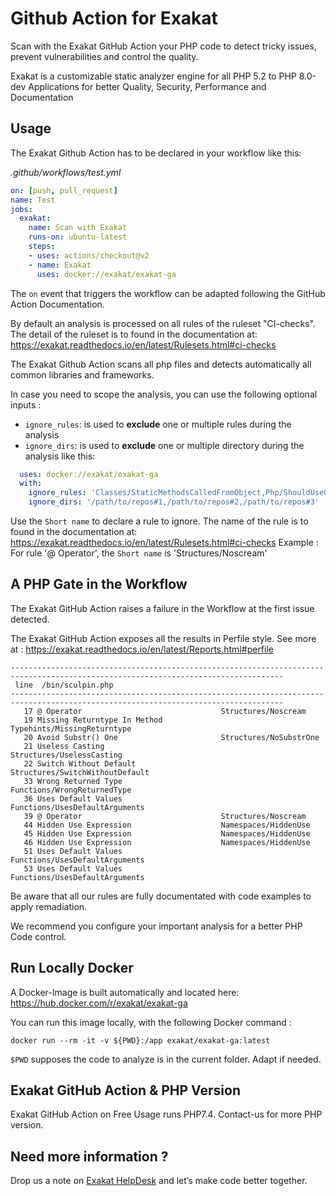 # Github Action for Exakat

Scan with the Exakat GitHub Action your PHP code to detect tricky issues, prevent vulnerabilities and control the quality.

Exakat is a customizable static analyzer engine for all PHP 5.2 to PHP 8.0-dev Applications for better Quality, Security, Performance and Documentation


## Usage
The Exakat Github Action has to be declared in your workflow like this:

_.github/workflows/test.yml_

```yaml
on: [push, pull_request]
name: Test
jobs:
  exakat:
    name: Scan with Exakat
    runs-on: ubuntu-latest
    steps:
    - uses: actions/checkout@v2
    - name: Exakat
      uses: docker://exakat/exakat-ga
```

The `on` event that triggers the workflow can be adapted following the GitHub Action Documentation.

By default an analysis is processed on all rules of the ruleset "CI-checks". The detail of the ruleset is to found in the documentation at: 
https://exakat.readthedocs.io/en/latest/Rulesets.html#ci-checks

The Exakat Github Action scans all php files and detects automatically all common libraries and frameworks.

In case you need to scope the analysis, you can use the following optional inputs : 
- `ignore_rules`: is used to **exclude** one or multiple rules during the analysis
- `ignore_dirs`: is used to **exclude** one or multiple directory during the analysis
like this:


```yaml
  uses: docker://exakat/exakat-ga
  with:
    ignore_rules: 'Classes/StaticMethodsCalledFromObject,Php/ShouldUseCoalesce,Functions/UsesDefaultArguments'
    ignore_dirs: '/path/to/repos#1,/path/to/repos#2,/path/to/repos#3'
```

Use the `Short name` to declare a rule to ignore. The name of the rule is to found in the documentation at: 
https://exakat.readthedocs.io/en/latest/Rulesets.html#ci-checks
Example : For rule '@ Operator', the `Short name` is 'Structures/Noscream'

## A PHP Gate in the Workflow
The Exakat GitHub Action raises a failure in the Workflow at the first issue detected. 

The Exakat GitHub Action exposes all the results in Perfile style.
See more at : https://exakat.readthedocs.io/en/latest/Reports.html#perfile


```
-----------------------------------------------------------------------------------------------------------------------------------
 line  /bin/sculpin.php
-----------------------------------------------------------------------------------------------------------------------------------
   17 @ Operator                               Structures/Noscream                     
   19 Missing Returntype In Method             Typehints/MissingReturntype             
   20 Avoid Substr() One                       Structures/NoSubstrOne                  
   21 Useless Casting                          Structures/UselessCasting               
   22 Switch Without Default                   Structures/SwitchWithoutDefault         
   33 Wrong Returned Type                      Functions/WrongReturnedType             
   36 Uses Default Values                      Functions/UsesDefaultArguments          
   39 @ Operator                               Structures/Noscream                     
   44 Hidden Use Expression                    Namespaces/HiddenUse                    
   45 Hidden Use Expression                    Namespaces/HiddenUse                    
   46 Hidden Use Expression                    Namespaces/HiddenUse                    
   51 Uses Default Values                      Functions/UsesDefaultArguments          
   53 Uses Default Values                      Functions/UsesDefaultArguments 
```
Be aware that all our rules are fully documentated with code examples to apply remadiation.

We recommend you configure your important analysis for a better PHP Code control.

## Run Locally Docker 
A Docker-Image is built automatically and located here:
https://hub.docker.com/r/exakat/exakat-ga

You can run this image locally, with the following Docker command : 

`docker run --rm -it -v ${PWD}:/app exakat/exakat-ga:latest`

`$PWD` supposes the code to analyze is in the current folder. Adapt if needed.

## Exakat GitHub Action & PHP Version
Exakat GitHub Action on Free Usage runs PHP7.4. Contact-us for more PHP version.

## Need more information ?
Drop us a note on [Exakat HelpDesk](https://exakat.zendesk.com/hc/en-us/requests/new) and let’s make code better together.
